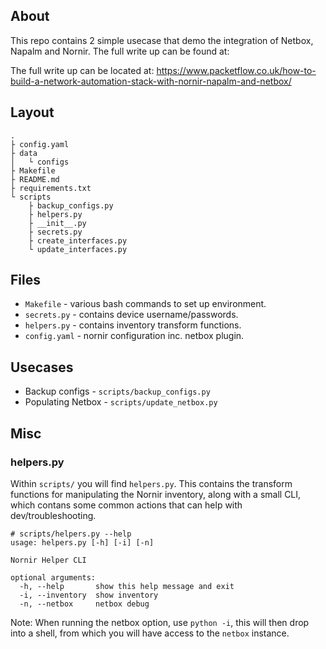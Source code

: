 ## About
This repo contains 2 simple usecase that demo the integration of Netbox, Napalm and Nornir.
The full write up can be found at:

The full write up can be located at:
https://www.packetflow.co.uk/how-to-build-a-network-automation-stack-with-nornir-napalm-and-netbox/

## Layout
```
.
├ config.yaml
├ data
│   └ configs
├ Makefile
├ README.md
├ requirements.txt
└ scripts
    ├ backup_configs.py
    ├ helpers.py
    ├ __init__.py
    ├ secrets.py
    ├ create_interfaces.py
    └ update_interfaces.py
```
## Files
* `Makefile` - various bash commands to set up environment.
* `secrets.py` - contains device username/passwords.
* `helpers.py` - contains inventory transform functions.
* `config.yaml` - nornir configuration inc. netbox plugin.

## Usecases
* Backup configs - `scripts/backup_configs.py`
* Populating Netbox - `scripts/update_netbox.py`

## Misc
### helpers.py
Within `scripts/` you will find `helpers.py`. This contains the transform functions for manipulating the Nornir inventory, along with a small CLI, which contans some common actions that can help with dev/troubleshooting.
```
# scripts/helpers.py --help
usage: helpers.py [-h] [-i] [-n]

Nornir Helper CLI

optional arguments:
  -h, --help       show this help message and exit
  -i, --inventory  show inventory
  -n, --netbox     netbox debug
```
Note: When running the netbox option, use `python -i`, this will then drop into a shell, from which you will have access to the `netbox` instance.
